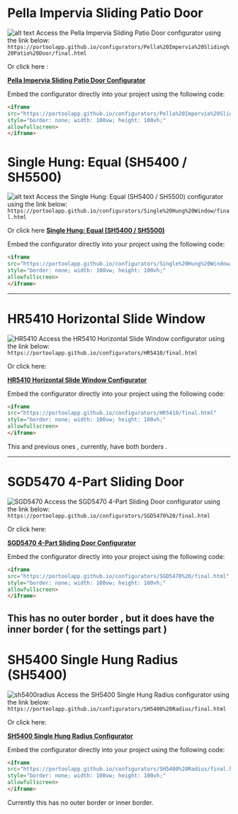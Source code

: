 # Pella Impervia Sliding Patio Door
![alt text](images/pellaimpervia.png)
Access the Pella Impervia Sliding Patio Door configurator using the link below:
`https://portoolapp.github.io/configurators/Pella%20Impervia%20Sliding%20Patio%20Door/final.html`

Or click here : 

**[Pella Impervia Sliding Patio Door Configurator](https://portoolapp.github.io/configurators/Pella%20Impervia%20Sliding%20Patio%20Door/final.html)**

Embed the configurator directly into your project using the following code:

```html
<iframe
src="https://portoolapp.github.io/configurators/Pella%20Impervia%20Sliding%20Patio%20Door/final.html"
style="border: none; width: 100vw; height: 100vh;"
allowfullscreen>
</iframe>
```

# Single Hung: Equal (SH5400 / SH5500)   
![alt text](images/singlehung5400.png)
Access the Single Hung: Equal (SH5400 / SH5500) configurator using the link below:
`https://portoolapp.github.io/configurators/Single%20Hung%20Window/final.html`

Or click here
**[Single Hung: Equal (SH5400 / SH5500)](https://portoolapp.github.io/configurators/Single%20Hung%20Window/final.html)**

Embed the configurator directly into your project using the following code:

```html
<iframe
src="https://portoolapp.github.io/configurators/Single%20Hung%20Window/final.html"
style="border: none; width: 100vw; height: 100vh;"
allowfullscreen>
</iframe>
```

---


# HR5410 Horizontal Slide Window
![HR5410](images/hr5410.png)
Access the HR5410 Horizontal Slide Window configurator using the link below:
`https://portoolapp.github.io/configurators/HR5410/final.html`

Or click here:

**[HR5410 Horizontal Slide Window Configurator](https://portoolapp.github.io/configurators/HR5410/final.html)**

Embed the configurator directly into your project using the following code:

```html
<iframe
src="https://portoolapp.github.io/configurators/HR5410/final.html"
style="border: none; width: 100vw; height: 100vh;"
allowfullscreen>
</iframe>
```

This and  previous ones , currently, have both borders .

---

# SGD5470 4-Part Sliding Door
![SGD5470](images/sgd5470.png)
Access the SGD5470 4-Part Sliding Door configurator using the link below:
`https://portoolapp.github.io/configurators/SGD5470%20/final.html`

Or click here:

**[SGD5470 4-Part Sliding Door Configurator](https://portoolapp.github.io/configurators/SGD5470%20/final.html)**

Embed the configurator directly into your project using the following code:

```html
<iframe
src="https://portoolapp.github.io/configurators/SGD5470%20/final.html"
style="border: none; width: 100vw; height: 100vh;"
allowfullscreen>
</iframe>
```

This has no outer border , but it does have the inner border ( for the settings part )
---

# SH5400 Single Hung Radius (SH5400)
![sh5400radius](images/sh5400radius.png)
Access the SH5400 Single Hung Radius configurator using the link below:
`https://portoolapp.github.io/configurators/SH5400%20Radius/final.html`

Or click here:

**[SH5400 Single Hung Radius Configurator](https://portoolapp.github.io/configurators/SH5400%20Radius/final.html)**

Embed the configurator directly into your project using the following code:

```html
<iframe
src="https://portoolapp.github.io/configurators/SH5400%20Radius/final.html"
style="border: none; width: 100vw; height: 100vh;"
allowfullscreen>
</iframe>
```

Currently this has no outer border or inner border.
